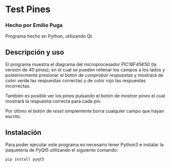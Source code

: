 # Test Pines
### Hecho por Emilio Puga

Programa hecho en Python, utilizando Qt.

## Descripción y uso

El programa muestra el diagrama del microprocesador *PIC18F45K50* (la versión de 40 pines), en el cual se pueden rellenar los campos a los lados y posteriormente presionar el botón de *comprobar respuestas* y mostrará de color verde las respuestas correctas y de color rojo las respuestas incorrectas.

También es posible ver los pines pulsando el botón de *mostrar pines* el cual mostrará la respuesta correcta para cada pin.

Por último el botón de *reset* simplemente borra cualquier campo que hayan escrito.

## Instalación
Para poder ejecutar este programa es necesario tener Python3 e instalar la paquetería de PyQt5 utilizando el siguiente comando:

`pip install pyqt5`

